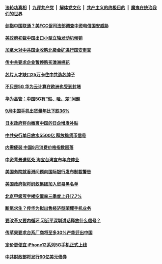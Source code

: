

####  [法轮功真相](../../../../basic/blob/master/README.md?t=10180731) &nbsp;|&nbsp; [九评共产党](../../../../9ping.md/blob/master/README.md?t=10180731) &nbsp;|&nbsp; [解体党文化](../../../../jtdwh.md/blob/master/README.md?t=10180731)  &nbsp;|&nbsp; [共产主义的终极目的](../../../../gczydzjmd.md/blob/master/README.md?t=10180731) &nbsp;|&nbsp; [魔鬼在统治我们的世界](../../../../mgztzwmdsj.md/blob/master/README.md?t=10180731) 

#### [剑指中国联通？美FCC促司法部调查中资电信国安威胁](../pages/soh7/433036.md?t=10180731) 
#### [美政府初裁中国出口小型立轴发动机倾销](../pages/soh7/432973.md?t=10180731) 
#### [加拿大对中共国企收购北极金矿进行国安审查](../pages/soh7/432919.md?t=10180731) 
#### [传中共要求企业暂停购买澳洲棉花](../pages/soh7/432904.md?t=10180731) 
#### [芯片人才缺口25万卡住中共造芯脖子](../pages/soh7/432892.md?t=10180731) 
#### [不只是5G 华为云计算在欧洲也受到封堵](../pages/soh7/432505.md?t=10180731) 
#### [华为高管：中国5G有“假、哑、差”问题](../pages/soh7/432517.md?t=10180731) 
#### [9月中国手机出货量年比下跌36%](../pages/soh7/432511.md?t=10180731) 
#### [日本政府将向撤离中国的日企增发补贴](../pages/soh7/432502.md?t=10180731) 
#### [中共央行单日放水5500亿 释放稳货币信号](../pages/soh7/432496.md?t=10180731) 
#### [内需疲弱 中国9月消费价格指数回落](../pages/soh7/432484.md?t=10180731) 
#### [中资背景遭惩处 淘宝台湾宣布年底停业](../pages/soh7/432295.md?t=10180731) 
#### [美国务院就香港问题向国际银行发布制裁警告](../pages/soh7/432223.md?t=10180731) 
#### [美国政府拟将蚂蚁集团加入贸易黑名单](../pages/soh7/432214.md?t=10180731) 
#### [北京甲级写字楼空置率三季度上升17.7%](../pages/soh7/432124.md?t=10180731) 
#### [断尾求生？传华为拟出售经济型荣耀手机业务](../pages/soh7/432112.md?t=10180731) 
#### [要改革又要内循环 习近平深圳讲话释放什么信号？](../pages/soh7/432094.md?t=10180731) 
#### [传苹果要求台系厂商将至多30%产能迁出中国](../pages/soh7/432058.md?t=10180731) 
#### [定价更便宜 iPhone12系列5G手机正式上线](../pages/soh7/431884.md?t=10180731) 
#### [中共财政部将发行60亿美元债券](../pages/soh7/431689.md?t=10180731) 

